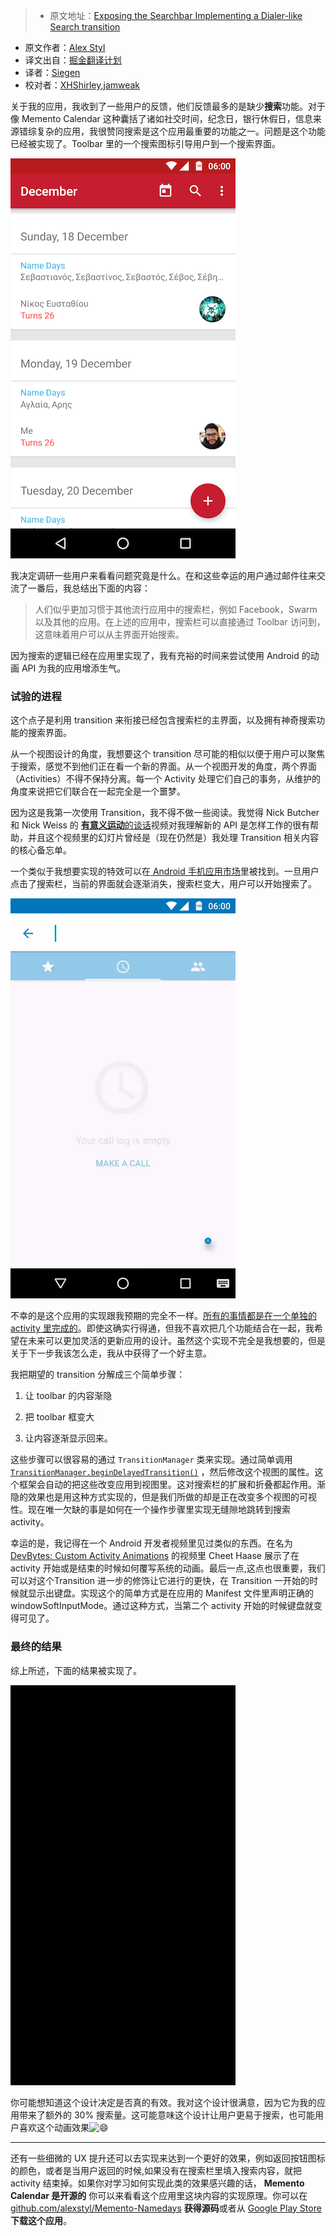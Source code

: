 > * 原文地址：[Exposing the Searchbar Implementing a Dialer-like Search transition](https://medium.com/@alexstyl/https-medium-com-alexstyl-animating-the-toolbar-7a8f1aab39dd#.waucttqbf)
* 原文作者：[Alex Styl](https://medium.com/@alexstyl)
* 译文出自：[掘金翻译计划](https://github.com/xitu/gold-miner)
* 译者：[Siegen](https://github.com/siegeout)
* 校对者：[XHShirley](https://github.com/XHShirley),[jamweak](https://github.com/jamweak)

关于我的应用，我收到了一些用户的反馈，他们反馈最多的是缺少**搜索**功能。对于像 Memento Calendar 这种囊括了诸如社交时间，纪念日，银行休假日，信息来源错综复杂的应用，我很赞同搜索是这个应用最重要的功能之一。问题是这个功能已经被实现了。Toolbar 里的一个搜索图标引导用户到一个搜索界面。


![A user can search by tapping the search icon on the Toolbar](https://raw.githubusercontent.com/alexstyl/alexstyl.github.io/master/images/animating-the-toolbar/search_toolbar.png)


我决定调研一些用户来看看问题究竟是什么。在和这些幸运的用户通过邮件往来交流了一番后，我总结出下面的内容：

> 人们似乎更加习惯于其他流行应用中的搜索栏，例如 Facebook，Swarm 以及其他的应用。在上述的应用中，搜索栏可以直接通过 Toolbar 访问到，这意味着用户可以从主界面开始搜索。



因为搜索的逻辑已经在应用里实现了，我有充裕的时间来尝试使用 Android 的动画 API 为我的应用增添生气。


### 试验的进程



这个点子是利用 transition 来衔接已经包含搜索栏的主界面，以及拥有神奇搜索功能的搜索界面。




从一个视图设计的角度，我想要这个 transition 尽可能的相似以便于用户可以聚焦于搜索，感觉不到他们正在看一个新的界面。从一个视图开发的角度，两个界面（Activities）不得不保持分离。每一个 Activity 处理它们自己的事务，从维护的角度来说把它们联合在一起完全是一个噩梦。


因为这是我第一次使用 Transition，我不得不做一些阅读。我觉得 Nick Butcher 和 Nick Weiss 的
[**有意义运动**的谈话](https://skillsmatter.com/skillscasts/6798-meaningful-motion)视频对我理解新的 API 是怎样工作的很有帮助，并且这个视频里的幻灯片曾经是（现在仍然是）我处理 Transition 相关内容的核心备忘单。




一个类似于我想要实现的特效可以在[ Android 手机应用市场](https://play.google.com/store/apps/details?id=com.google.android.dialer)里被找到。一旦用户点击了搜索栏，当前的界面就会逐渐消失，搜索栏变大，用户可以开始搜索了。

![The transition as seen in the Dialer app](https://raw.githubusercontent.com/alexstyl/alexstyl.github.io/master/images/animating-the-toolbar/dialer.gif)


不幸的是这个应用的实现跟我预期的完全不一样。[所有的事情都是在一个单独的 activity 里完成的](http://grepcode.com/file/repository.grepcode.com/java/ext/com.google.android/android-apps/5.1.0_r1/com/android/dialer/DialtactsActivity.java)。即使这确实行得通，但我不喜欢把几个功能结合在一起，我希望在未来可以更加灵活的更新应用的设计。虽然这个实现不完全是我想要的，但是关于下一步我该怎么走，我从中获得了一个好主意。



我把期望的 transition 分解成三个简单步骤：

1) 让 toolbar 的内容渐隐

2) 把 toolbar 框变大

3) 让内容逐渐显示回来。



这些步骤可以很容易的通过 `TransitionManager` 类来实现。通过简单调用 [`TransitionManager.beginDelayedTransition()`](http://alexstyl.com/exposing-the-searchbar/) ，然后修改这个视图的属性。这个框架会自动的把这些改变应用到视图里。这对搜索栏的扩展和折叠都起作用。渐隐的效果也是用这种方式实现的，但是我们所做的却是正在改变多个视图的可视性。现在唯一欠缺的事是如何在一个操作步骤里实现无缝隙地跳转到搜索 activity。


幸运的是，我记得在一个 Android 开发者视频里见过类似的东西。在名为 [DevBytes: Custom Activity Animations](https://www.youtube.com/watch?v=CPxkoe2MraA) 的视频里 Cheet Haase 展示了在 activity 开始或是结束的时候如何覆写系统的动画。最后一点,这点也很重要，我们可以对这个Transition 进一步的修饰让它进行的更快，在 Transition 一开始的时候就显示出键盘。实现这个的简单方式是在应用的 Manifest 文件里声明正确的 windowSoftInputMode。通过这种方式，当第二个 activity 开始的时候键盘就变得可见了。

### 最终的结果



综上所述，下面的结果被实现了。

![The transition as seen in Memento Calendar](https://raw.githubusercontent.com/alexstyl/alexstyl.github.io/master/images/animating-the-toolbar/memento.gif)


你可能想知道这个设计决定是否真的有效。我对这个设计很满意，因为它为我的应用带来了额外的 30% 搜索量。这可能意味这个设计让用户更易于搜索，也可能用户喜欢这个动画效果![😄](https://linmi.cc/wp-content/themes/bokeh/images/emoji/1f604.png)

* * *


还有一些细微的 UX 提升还可以去实现来达到一个更好的效果，例如返回按钮图标的颜色，或者是当用户返回的时候,如果没有在搜索栏里填入搜索内容，就把 activity 结束掉。如果你对学习如何实现此类的效果感兴趣的话， **Memento Calendar 是开源的** 你可以来看看这个应用里这块内容的实现原理。你可以在 [github.com/alexstyl/Memento-Namedays](https://github.com/alexstyl/Memento-Namedays) **获得源码**或者从 [Google Play Store](http://alexstyl.com/exposing-the-searchbar/play.google.com/store/apps/details?id=com.alexstyl.specialdates) **下载这个应用**。
